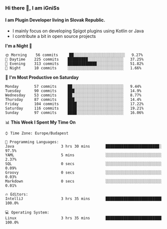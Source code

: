 ### Hi there 👋, I am iGniSs

#### I am Plugin Developer living in Slovak Republic.
- I mainly focus on developing Spigot plugins using Kotlin or Java
- I contribute a bit in open source projects

<!--START_SECTION:waka-->
**I'm a Night 🦉** 

```text
🌞 Morning    56 commits     ██░░░░░░░░░░░░░░░░░░░░░░░   9.27% 
🌆 Daytime    225 commits    █████████░░░░░░░░░░░░░░░░   37.25% 
🌃 Evening    313 commits    █████████████░░░░░░░░░░░░   51.82% 
🌙 Night      10 commits     ░░░░░░░░░░░░░░░░░░░░░░░░░   1.66%

```
📅 **I'm Most Productive on Saturday** 

```text
Monday       57 commits     ██░░░░░░░░░░░░░░░░░░░░░░░   9.44% 
Tuesday      90 commits     ███░░░░░░░░░░░░░░░░░░░░░░   14.9% 
Wednesday    53 commits     ██░░░░░░░░░░░░░░░░░░░░░░░   8.77% 
Thursday     87 commits     ███░░░░░░░░░░░░░░░░░░░░░░   14.4% 
Friday       104 commits    ████░░░░░░░░░░░░░░░░░░░░░   17.22% 
Saturday     116 commits    ████░░░░░░░░░░░░░░░░░░░░░   19.21% 
Sunday       97 commits     ████░░░░░░░░░░░░░░░░░░░░░   16.06%

```


📊 **This Week I Spent My Time On** 

```text
⌚︎ Time Zone: Europe/Budapest

💬 Programming Languages: 
Java                     3 hrs 30 mins       ████████████████████████░   97.5% 
YAML                     5 mins              ░░░░░░░░░░░░░░░░░░░░░░░░░   2.37% 
SQL                      0 secs              ░░░░░░░░░░░░░░░░░░░░░░░░░   0.09% 
Groovy                   0 secs              ░░░░░░░░░░░░░░░░░░░░░░░░░   0.03% 
Markdown                 0 secs              ░░░░░░░░░░░░░░░░░░░░░░░░░   0.01%

🔥 Editors: 
IntelliJ                 3 hrs 35 mins       █████████████████████████   100.0%

💻 Operating System: 
Linux                    3 hrs 35 mins       █████████████████████████   100.0%

```


<!--END_SECTION:waka-->
